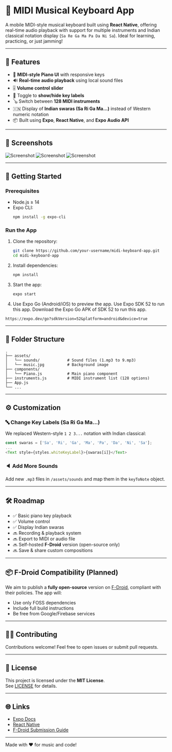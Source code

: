 # 🎹 MIDI Musical Keyboard App

A mobile MIDI-style musical keyboard built using **React Native**, offering real-time audio playback with support for multiple instruments and Indian classical notation display (`Sa Re Ga Ma Pa Da Ni Sa`). Ideal for learning, practicing, or just jamming!

---

## 📱 Features

- 🎼 **MIDI-style Piano UI** with responsive keys
- 🔊 **Real-time audio playback** using local sound files
- 🎚️ **Volume control slider**
- 🎹 Toggle to **show/hide key labels**
- 🪕 Switch between **128 MIDI instruments**
- 🇮🇳 Display of **Indian swaras (Sa Ri Ga Ma...)** instead of Western numeric notation
- 📦 Built using **Expo**, **React Native**, and **Expo Audio API**

---

## 📸 Screenshots

![Screenshot](Project%20Info/images/2.jpg)
![Screenshot](Project%20Info/images/3.jpg)
![Screenshot](Project%20Info/images/4.jpg)


---

## 🚀 Getting Started

### Prerequisites

- Node.js ≥ 14
- Expo CLI:  
  ```bash
  npm install -g expo-cli
  ```

### Run the App

1. Clone the repository:
   ```bash
   git clone https://github.com/your-username/midi-keyboard-app.git
   cd midi-keyboard-app
   ```

2. Install dependencies:
   ```bash
   npm install
   ```

3. Start the app:
   ```bash
   expo start
   ```

4. Use Expo Go (Android/iOS) to preview the app.
Use Expo SDK 52 to run this app. Download the Expo Go APK of SDK 52 to run this app. 
 ```
 https://expo.dev/go?sdkVersion=52&platform=android&device=true
 ```
---

## 📁 Folder Structure

```
.
├── assets/
│   └── sounds/            # Sound files (1.mp3 to 9.mp3)
│   └── music.jpg          # Background image
├── components/
│   └── Piano.js           # Main piano component
├── instruments.js         # MIDI instrument list (128 options)
├── App.js
└── ...
```

---

## ⚙️ Customization

### 🔤 Change Key Labels (Sa Ri Ga Ma...)

We replaced Western-style `1 2 3...` notation with Indian classical:
```js
const swaras = ['Sa', 'Ri', 'Ga', 'Ma', 'Pa', 'Da', 'Ni', 'Sa'];
...
<Text style={styles.whiteKeyLabel}>{swaras[i]}</Text>
```

### 🔈 Add More Sounds

Add new `.mp3` files in `/assets/sounds` and map them in the `keyToNote` object.

---

## 🛠️ Roadmap

- ✅ Basic piano key playback
- ✅ Volume control
- ✅ Display Indian swaras
- 🔜 Recording & playback system
- 🔜 Export to MIDI or audio file
- 🔜 Self-hosted **F-Droid** version (open-source only)
- 🔜 Save & share custom compositions

---

## 📦 F-Droid Compatibility (Planned)

We aim to publish a **fully open-source** version on [F-Droid](https://f-droid.org), compliant with their policies. The app will:
- Use only FOSS dependencies
- Include full build instructions
- Be free from Google/Firebase services

---

## 🧑‍💻 Contributing

Contributions welcome! Feel free to open issues or submit pull requests.

---

## 📄 License

This project is licensed under the **MIT License**.  
See [LICENSE](LICENSE) for details.

---

## 🌐 Links

- [Expo Docs](https://docs.expo.dev/)
- [React Native](https://reactnative.dev/)
- [F-Droid Submission Guide](https://f-droid.org/en/docs/Submitting_Apps/)

---

Made with ❤️ for music and code!